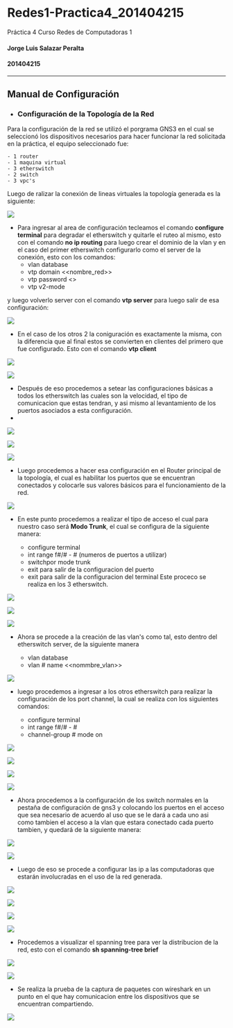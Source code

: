 # Redes1-Practica4_201404215
Práctica 4 Curso Redes de Computadoras 1
#### Jorge Luis Salazar Peralta
#### 201404215

---
## Manual de Configuración

  - ### Configuración de la Topología de la Red
  Para la configuración de la red se utilizó el porgrama GNS3 en el cual se seleccionó los dispositivos necesarios para hacer funcionar la red solicitada en la práctica, el equipo seleccionado fue:
  
    - 1 router
    - 1 maquina virtual
    - 3 etherswitch
    - 2 switch
    - 3 vpc's

Luego de ralizar la conexión de lineas virtuales la topología generada es la siguiente:

![](https://github.com/jorsala1/Redes1-Practica4_201404215/blob/master/Imagenes/modelo.PNG)

- Para ingresar al area de configuración tecleamos el comando **configure terminal** para degradar el etherswitch  y quitarle el ruteo al mismo, esto con el comando **no ip routing** para luego crear el dominio de la vlan y en el caso del primer etherswitch configurarlo como el server de la conexión, esto con los comandos:
    - vlan database
    - vtp domain <<nombre_red>>
    - vtp password <<password>>
    - vtp v2-mode

y luego volverlo server con el comando **vtp server** para luego salir de esa configuración:

![](https://github.com/jorsala1/Redes1-Practica4_201404215/blob/master/Imagenes/1.PNG)

- En el caso de los otros 2 la coniguración es exactamente la misma, con la diferencia que al final estos se convierten en clientes del primero que fue configurado. Esto con el comando **vtp client**

![](https://github.com/jorsala1/Redes1-Practica4_201404215/blob/master/Imagenes/2.PNG)

![](https://github.com/jorsala1/Redes1-Practica4_201404215/blob/master/Imagenes/3.PNG)

- Después de eso procedemos a setear las configuraciones básicas a todos los etherswitch las cuales son la velocidad, el tipo de comunicacion que estas tendran,  y asi mismo al levantamiento de los puertos asociados a esta configuración.
- 
![](https://github.com/jorsala1/Redes1-Practica4_201404215/blob/master/Imagenes/4.PNG)

![](https://github.com/jorsala1/Redes1-Practica4_201404215/blob/master/Imagenes/5.PNG)

![](https://github.com/jorsala1/Redes1-Practica4_201404215/blob/master/Imagenes/6.PNG)

- Luego procedemos a hacer esa configuración en el Router principal de la topología, el cual es habilitar los puertos que se encuentran conectados y colocarle sus valores básicos para el funcionamiento de la red.

![](https://github.com/jorsala1/Redes1-Practica4_201404215/blob/master/Imagenes/7.PNG)

- En este punto procedemos a realizar el tipo de acceso el cual para nuestro caso será **Modo Trunk**, el cual se configura de la siguiente manera:


    - configure terminal
    - int range f#/# - # (numeros de puertos a utilizar)
    - switchpor mode trunk
    - exit para salir de la configuracion del puerto
    - exit para salir de la configuracion del terminal
  Este proceco se realiza en los 3 etherswitch.

![](https://github.com/jorsala1/Redes1-Practica4_201404215/blob/master/Imagenes/8.PNG)

![](https://github.com/jorsala1/Redes1-Practica4_201404215/blob/master/Imagenes/9.PNG)


![](https://github.com/jorsala1/Redes1-Practica4_201404215/blob/master/Imagenes/10.PNG)


- Ahora se procede a la creación de las vlan's como tal, esto dentro del etherswitch server, de la siguiente manera

  -   vlan database
  -   vlan # name <<nommbre_vlan>>

![](https://github.com/jorsala1/Redes1-Practica4_201404215/blob/master/Imagenes/11.PNG)

- luego procedemos a ingresar a los otros etherswitch para realizar la configuración de los port channel, la cual se realiza con los siguientes comandos:

  -   configure terminal
  -   int range f#/# - #
  -   channel-group  # mode on


![](https://github.com/jorsala1/Redes1-Practica4_201404215/blob/master/Imagenes/12.PNG)

![](https://github.com/jorsala1/Redes1-Practica4_201404215/blob/master/Imagenes/13.PNG)

![](https://github.com/jorsala1/Redes1-Practica4_201404215/blob/master/Imagenes/14.PNG)

![](https://github.com/jorsala1/Redes1-Practica4_201404215/blob/master/Imagenes/15.PNG)

- Ahora procedemos a la configuración de los switch normales en la pestaña de configuración de gns3 y colocando los puertos en el acceso que sea necesario de acuerdo al uso que se le dará a cada uno asi como tambien el acceso a la vlan que estara conectado cada puerto tambien, y quedará de la siguiente manera:

![](https://github.com/jorsala1/Redes1-Practica4_201404215/blob/master/Imagenes/16.PNG)

![](https://github.com/jorsala1/Redes1-Practica4_201404215/blob/master/Imagenes/17.PNG)


- Luego de eso se procede a configurar las ip a las computadoras que estarán involucradas en el uso de la red generada.

![](https://github.com/jorsala1/Redes1-Practica4_201404215/blob/master/Imagenes/18.PNG)

![](https://github.com/jorsala1/Redes1-Practica4_201404215/blob/master/Imagenes/19.PNG)

![](https://github.com/jorsala1/Redes1-Practica4_201404215/blob/master/Imagenes/20.PNG)

![](https://github.com/jorsala1/Redes1-Practica4_201404215/blob/master/Imagenes/21.PNG)


- Procedemos a visualizar el spanning tree para ver la distribucion de la red, esto con el comando **sh spanning-tree brief**

![](https://github.com/jorsala1/Redes1-Practica4_201404215/blob/master/Imagenes/23.PNG)

![](https://github.com/jorsala1/Redes1-Practica4_201404215/blob/master/Imagenes/24.PNG)

-   Se realiza la prueba de la captura de paquetes con wireshark en un punto en el que hay comunicacion entre los dispositivos que se encuentran compartiendo.

![](https://github.com/jorsala1/Redes1-Practica4_201404215/blob/master/Imagenes/22.PNG)
